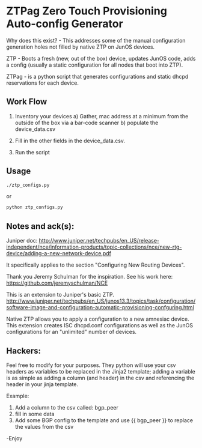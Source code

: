 ZTPag 
Zero Touch Provisioning Auto-config Generator
===========

Why does this exist? - This addresses some of the manual configuration generation holes not filled by native ZTP on JunOS devices. 

ZTP - Boots a fresh (new, out of the box) device, updates JunOS code, adds a config (usually a static configuration for all nodes that boot into ZTP).

ZTPag - is a python script that generates configurations and static dhcpd reservations for each device. 

Work Flow
-----

1) Inventory your devices
	a) Gather, mac address at a minimum from the outside of the box via a bar-code scanner
	b) populate the device_data.csv

2) Fill in the other fields in the device_data.csv.

3) Run the script

Usage
-----
```sh
./ztp_configs.py
```
or
```sh
python ztp_configs.py
```

Notes and ack(s):
-----

Juniper doc:
http://www.juniper.net/techpubs/en_US/release-independent/nce/information-products/topic-collections/nce/new-rtg-device/adding-a-new-network-device.pdf

It specifically applies to the section "Configuring New Routing
Devices".

Thank you Jeremy Schulman for the inspiration.  See his work here: https://github.com/jeremyschulman/NCE

This is an extension to Juniper's basic ZTP. 
http://www.juniper.net/techpubs/en_US/junos13.3/topics/task/configuration/software-image-and-configuration-automatic-provisioning-confguring.html

Native ZTP allows you to apply a configuration to a new amnesiac device.  This extension creates ISC dhcpd.conf configurations as well as the JunOS configurations for an "unlimited" number of devices.

Hackers:
-----
Feel free to modify for your purposes.  They python will use your csv headers as variables to be replaced in the Jinja2 template; adding a variable is as simple as adding a column (and header) in the csv and referencing the header in your jinja template.  

Example: 
1) Add a column to the csv called: bgp_peer
2) fill in some data
3) Add some BGP config to the template and use {{ bgp_peer }} to replace the values from the csv

-Enjoy


